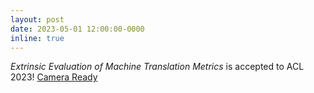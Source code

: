 ```yaml
---
layout: post
date: 2023-05-01 12:00:00-0000
inline: true
---
```


_Extrinsic Evaluation of Machine Translation Metrics_ is accepted to ACL 2023! 
[Camera Ready](https://arxiv.org/abs/2212.10297)